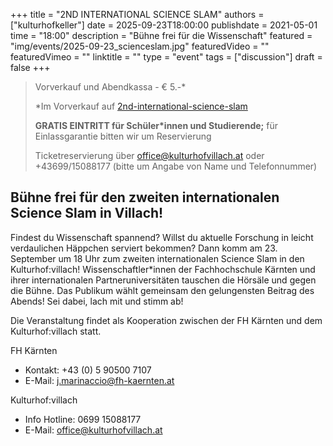 +++
title = "2ND INTERNATIONAL SCIENCE SLAM"
authors = ["kulturhofkeller"]
date = 2025-09-23T18:00:00
publishdate = 2021-05-01
time = "18:00"
description = "Bühne frei für die Wissenschaft"
featured = "img/events/2025-09-23_scienceslam.jpg"
featuredVideo = ""
featuredVimeo = ""
linktitle = ""
type = "event"
tags = ["discussion"]
draft = false
+++

> Vorverkauf und Abendkassa - € 5.-\*
>
> \*Im Vorverkauf auf [2nd-international-science-slam](https://kupfticket.com/events/2nd-international-science-slam)
> 
> **GRATIS EINTRITT für Schüler\*innen und Studierende;** für Einlassgarantie bitten wir um Reservierung
>
> Ticketreservierung über office@kulturhofvillach.at oder +43699/15088177 (bitte um Angabe von Name und Telefonnummer) 

## Bühne frei für den zweiten internationalen Science Slam in Villach!

Findest du Wissenschaft spannend? Willst du aktuelle Forschung in leicht verdaulichen Häppchen serviert bekommen? Dann komm am 23. September um 18 Uhr zum zweiten internationalen Science Slam in den Kulturhof:villach!
Wissenschaftler\*innen der Fachhochschule Kärnten und ihrer internationalen Partneruniversitäten tauschen die Hörsäle und gegen die Bühne. Das Publikum wählt gemeinsam den gelungensten Beitrag des Abends! Sei dabei, lach mit und stimm ab!

Die Veranstaltung findet als Kooperation zwischen der FH Kärnten und dem Kulturhof:villach statt.

FH Kärnten
- Kontakt: +43 (0) 5 90500 7107
- E-Mail: j.marinaccio@fh-kaernten.at

Kulturhof:villach
- Info Hotline: 0699 15088177 
- E-Mail: office@kulturhofvillach.at
